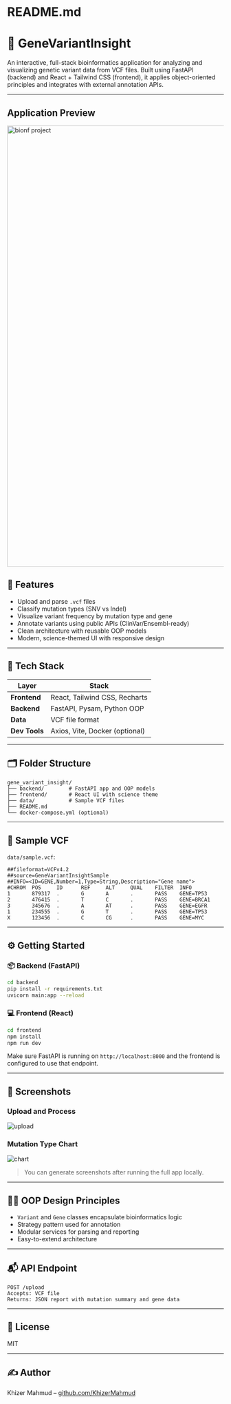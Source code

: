 # README.md

# 🧬 GeneVariantInsight

An interactive, full-stack bioinformatics application for analyzing and visualizing genetic variant data from VCF files. Built using FastAPI (backend) and React + Tailwind CSS (frontend), it applies object-oriented principles and integrates with external annotation APIs.

---

## Application Preview
<img width="1536" height="1024" alt="bionf project" src="https://github.com/user-attachments/assets/667736c0-9592-428b-b2f4-86c911e225c2" />



## 🚀 Features

- Upload and parse `.vcf` files
- Classify mutation types (SNV vs Indel)
- Visualize variant frequency by mutation type and gene
- Annotate variants using public APIs (ClinVar/Ensembl-ready)
- Clean architecture with reusable OOP models
- Modern, science-themed UI with responsive design

---

## 🧱 Tech Stack

| Layer        | Stack                             |
|--------------|------------------------------------|
| **Frontend** | React, Tailwind CSS, Recharts      |
| **Backend**  | FastAPI, Pysam, Python OOP         |
| **Data**     | VCF file format                    |
| **Dev Tools**| Axios, Vite, Docker (optional)     |

---

## 🗂️ Folder Structure

```
gene_variant_insight/
├── backend/        # FastAPI app and OOP models
├── frontend/       # React UI with science theme
├── data/           # Sample VCF files
├── README.md
└── docker-compose.yml (optional)
```

---

## 🧪 Sample VCF

`data/sample.vcf`:
```
##fileformat=VCFv4.2
##source=GeneVariantInsightSample
##INFO=<ID=GENE,Number=1,Type=String,Description="Gene name">
#CHROM  POS     ID      REF     ALT     QUAL    FILTER  INFO
1       879317  .       G       A       .       PASS    GENE=TP53
2       476415  .       T       C       .       PASS    GENE=BRCA1
3       345676  .       A       AT      .       PASS    GENE=EGFR
1       234555  .       G       T       .       PASS    GENE=TP53
X       123456  .       C       CG      .       PASS    GENE=MYC
```

---

## ⚙️ Getting Started

### 📦 Backend (FastAPI)
```bash
cd backend
pip install -r requirements.txt
uvicorn main:app --reload
```

### 💻 Frontend (React)
```bash
cd frontend
npm install
npm run dev
```

Make sure FastAPI is running on `http://localhost:8000` and the frontend is configured to use that endpoint.

---

## 📸 Screenshots

### Upload and Process
![upload](./screenshots/upload.png)

### Mutation Type Chart
![chart](./screenshots/chart.png)

> You can generate screenshots after running the full app locally.

---

## 👨‍💻 OOP Design Principles
- `Variant` and `Gene` classes encapsulate bioinformatics logic
- Strategy pattern used for annotation
- Modular services for parsing and reporting
- Easy-to-extend architecture

---

## 📬 API Endpoint
```
POST /upload
Accepts: VCF file
Returns: JSON report with mutation summary and gene data
```

---

## 📜 License
MIT

---

## ✍️ Author
Khizer Mahmud – [github.com/KhizerMahmud](https://github.com/KhizerMahmud)


